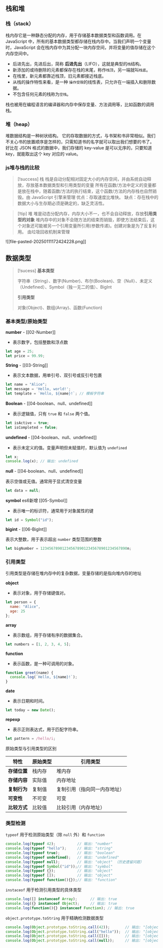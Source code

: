 ## 栈和堆

### 栈（stack）

栈内存它是一种静态分配的内存，用于存储基本数据类型和函数调用。在 JavaScript 中，所有的基本数据类型都存储在栈内存中。当我们声明一个变量时，JavaScript 会在栈内存中为其分配一块内存空间，并将变量的值存储在这个内存空间中。

- 后进先出，先进后出，简称 **后进先出**（LIFO），这就是典型的`栈`结构。
- 新添加的或待删除的元素都保存在栈的末尾，称作`栈顶`，另一端就叫`栈底`。
- 在栈里，新元素都靠近栈顶，旧元素都接近栈底。
- 从栈的操作特性来看，是一种 `操作受限`的线性表，只允许在一端插入和删除数据。
- 不包含任何元素的栈称为`空栈`。

栈也被用在编程语言的编译器和内存中保存变量、方法调用等，比如函数的调用栈。

### 堆（heap）

堆数据结构是一种树状结构。 它的存取数据的方式，与书架和书非常相似。我们不关心书的放置顺序是怎样的，只需知道书的名字就可以取出我们想要的书了。 好比在 JSON 格式的数据中，我们存储的 key-value 是可以无序的，只要知道 key，就能取出这个 key 对应的 value。

### js堆与栈的比较


> [!success] 栈
> 栈是自动分配相对固定大小的内存空间，并由系统自动释放，存放基本数据类型和引用类型的变量
> 所有在函数/方法中定义的变量都是放在栈中，随着函数/方法的执行结束，这个函数/方法的内存栈也自然销毁。由 JavaScript 引擎来管理
> 优点：存取速度比堆快。
> 缺点：存在栈中的数据大小与生存期必须是确定的，缺乏灵活性。

> [!tip] 堆
> 堆是动态分配内存，内存大小不一，也不会自动释放，存放**引用类型的对象**
> 堆内存中的对象不会随方法的结束而销毁，即使方法结束后，这个对象还可能被另一个引用变量所引用(参数传递)。创建对象是为了反复利用。
> 由垃圾回收机制来管理

![[file-pasted-20250111172424228.png]]
## 数据类型

> [!sucess]
> **基本类型**
> 
> 字符串（String）、数字(Number)、布尔(Boolean)、空（Null）、未定义（Undefined）、Symbol（独一无二的值）、BigInt
> 
> **引用类型**
> 
> 对象(Object)、数组(Array)、函数(Function)

### 基本类型/原始类型

**number** - [[02-Number]]

- 表示数字，包括整数和浮点数
```js
let age = 25;
let price = 99.99;
```


**String** - [[03-String]]

- 表示文本数据，用单引号、双引号或反引号包裹
```js
let name = "Alice";
let message = 'Hello, world!';
let template = `Hello, ${name}!`; // 模板字符串
```

**Boolean** - [[04-boolean、null、undefined]]

- 表示逻辑值，只有 `true` 和 `false` 两个值。
```js
let isActive = true;
let isCompleted = false;
```

**undefined** - [[04-boolean、null、undefined]]

- 表示未定义的值。变量声明但未赋值时，默认值为 `undefined`
```js
let x;
console.log(x); // 输出: undefined
```

**null** - [[04-boolean、null、undefined]] 

表示空值或无值。通常用于显式清空变量
```js
let data = null;
```

**symbol** es6新增 [[05-Symbol]]

- 表示唯一的标识符，通常用于对象属性的键
```js
let id = Symbol("id");
```

**bigint** - [[06-BigInt]]

表示大整数，用于表示超出 `number` 类型范围的整数
```js
let bigNumber = 1234567890123456789012345678901234567890n;
```

### 引用类型

引用类型是存储在堆内存中的复杂数据，变量存储的是指向堆内存的地址

**object**

- 表示对象，用于存储键值对。
```js
let person = {
  name: "Alice",
  age: 25
};
```

**array**

- 表示数组，用于存储有序的数据集合。
```js
let numbers = [1, 2, 3, 4, 5];
```

**function**

- 表示函数，是一种可调用的对象。
```js
function greet(name) {
  console.log(`Hello, ${name}!`);
}
```

**date**

- 表示日期和时间。
```js
let today = new Date();
```

**repexp**

- 表示正则表达式，用于匹配字符串。
```js
let pattern = /hello/i;
```


原始类型与引用类型的区别

| 特性       | 原始类型 | 引用类型           |
| -------- | ---- | -------------- |
| **存储位置** | 栈内存  | 堆内存            |
| **存储内容** | 实际值  | 内存地址           |
| **复制行为** | 复制值  | 复制引用（指向同一内存地址） |
| **可变性**  | 不可变  | 可变             |
| **比较方式** | 比较值  | 比较引用（内存地址）     |

### 类型检测

`typeof`
用于检测原始类型（除 `null` 外）和 `function`

```js
console.log(typeof 42);          // 输出: "number"
console.log(typeof "hello");     // 输出: "string"
console.log(typeof true);        // 输出: "boolean"
console.log(typeof undefined);   // 输出: "undefined"
console.log(typeof null);        // 输出: "object" （历史遗留问题）
console.log(typeof Symbol("id"));// 输出: "symbol"
console.log(typeof {});          // 输出: "object"
console.log(typeof []);          // 输出: "object"
console.log(typeof function(){});// 输出: "function"
```

`instaceof`
用于检测引用类型的具体类型
```js
console.log([] instanceof Array);      // 输出: true
console.log({} instanceof Object);     // 输出: true
console.log(function(){} instanceof Function); // 输出: true
```

`object.prototype.toString`
用于精确检测数据类型
```js
console.log(Object.prototype.toString.call(42));       // 输出: "[object Number]"
console.log(Object.prototype.toString.call("hello"));  // 输出: "[object String]"
console.log(Object.prototype.toString.call([]));       // 输出: "[object Array]"
console.log(Object.prototype.toString.call(null));     // 输出: "[object Null]"
```